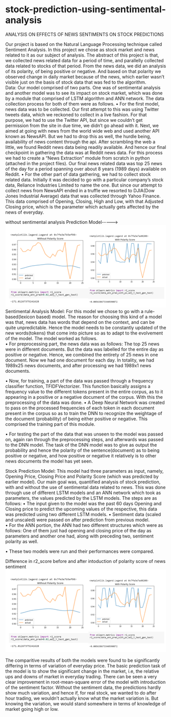 # stock-prediction-using-sentimental-analysis
ANALYSIS ON EFFECTS OF NEWS SENTIMENTS ON STOCK PREDICTIONS  
    
Our project is based on the Natural Language Processing technique called Sentiment Analysis. In this project we chose as stock market and news related to it as our subject of analysis. The abstract of this project is that, we collected news related data for a period of time, and parallelly collected data related to stocks of that period. From the news data, we did an analysis of its polarity, of being positive or negative. And based on that polarity we observed change in daily market because of the news, which earlier wasn’t visible just on the basis of stock data that was fed to the algorithm.  
Data: 
Our model comprised of two parts. One was of sentimental analysis and another model was to see its impact on stock market, which was done by a module that comprised of LSTM algorithm and ANN network. The data collection process for both of them were as follows. 
•	For the first model, news data was to be collected. Our first attempt to this was using Twitter tweets data, which we reckoned to collect in a live fashion. For that purpose, we had to use the Twitter API, but since we couldn’t get permission from the site in due time, we didn’t go ahead with it. Next, we aimed at going with news from the world wide web and used another API known as NewsAPI. But we had to drop this as well, the hurdle being, availability of news content through the api. After scrambling the web a little, we found Reddit news data being readily available. And hence our final checkpoint in gathering the data was at Reddit news data. For this process we had to create a “News Extraction” module from scratch in python (attached in the project files). Our final news related data was top 25 news of the day for a period spanning over about 8 years (1989 days) available on Reddit. 
•	For the other part of data gathering, we had to collect stock related data. Initially it was decided to go with a particular company’s stock data, Reliance Industries Limited to name the one. But since our attempt to collect news from NewsAPI ended in a truffle we resorted to DJIA(Dow Jones Industrial Average) data that was collected through Yahoo Finance. This data comprised of Opening, Closing, High and Low, with that Adjusted Closing price, which is the parameter which actually gets affected by the news of everyday.  
 
 without sentimental analysis Prediction Model----->
                          <img src="diffrence.PNG">
Sentimental Analysis Model: 
For this model we chose to go with a rule-based(lexicon based) model. The reason for choosing this kind of a model was that, news data has words that depend on the context, and can be quite unpredictable. Hence the model needs to be constantly updated of the new words(tokens) that come into picture so as to adapt to the evolvement of the model. The model worked as follows.  
•	For preprocessing part, the news data was as follows: 
The top 25 news were in different documents. But the data was labelled for the entire day as positive or negative. Hence, we combined the entirety of 25 news in one document. Now we had one document for each day. In totality, we had 1989x25 news documents, and after processing we had 1989x1 news documents. 
 
•	Now, for training, a part of the data was passed through a frequency classifier function, TFIDFVectorizer. This function basically assigns a frequency value to the different tokens present in the entire corpus, as to it appearing in a positive or a negative document of the corpus. With this the preprocessing of the data was done. 
•	A Deep Neural Network was created to pass on the processed frequencies of each token in each document present in the corpus so as to train the DNN to recognize the weightage of the document (probability) of being either positive or negative. This comprised the training part of this module. 
  
•	For testing the part of the data that was unseen to the model was passed on, again ran through the preprocessing steps, and afterwards was passed to the DNN model. The task of the DNN model was to give as output the probability and hence the polarity of the sentence(document) as to being positive or negative, and how positive or negative it relatively is to other news documents the model has yet seen. 
 
Stock Prediction Model: 
This model had three parameters as input, namely, Opening Price, Closing Price and Polarity Score (which was predicted by earlier model). Our main goal was, quantified analysis of stock prediction, with and without the use of sentimental data related to news. This was done through use of different LSTM models and an ANN network which took as parameters, the values predicted by the LSTM models. The steps are as follows: 
•	The input given to the model was the past 60 days Opening and Closing price to predict the upcoming values of the respective, this data was predicted using two different LSTM models. 
•	Sentiment data (scaled and unscaled) were passed on after prediction from previous model.  
•	For the ANN portion, the ANN had two different structures which were as follows: One of them just had opening and closing price of the day as parameters and another one had, along with preceding two, sentiment polarity as well. 
  
•	These two models were run and their performances were compared. 
  
Difference in r2_score before and after intoduction of polarity score of news sentiment 
<img src="diffrence.PNG">


 
The comparitive results of both the models were found to be significantly differing in terms of variation of everyday price. The basic prediction task of the model is to show the significant change in the market, i.e, the relative ups and downs of market in everyday trading. There can be seen a very clear improvement in root-mean-square error of the model with introduction of the sentiment factor. Without the sentiment data, the predictions hardly show much variation, and hence if, for real stock, we wanted to do after hour trading, we wouldn’t actually know what the market variation is. But knowing the variation, we would stand somewhere in terms of knowledge of market going high or low. 
